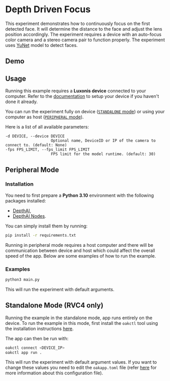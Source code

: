 # Depth Driven Focus

This experiment demonstrates how to continuously focus on the first detected face. It will determine the distance to the face and adjust the lens position accordingly. The experiment requires a device with an auto-focus color camera and a stereo camera pair to function properly. The experiment uses [YuNet](https://zoo-rvc4.luxonis.com/luxonis/yunet/5d635f3c-45c0-41d2-8800-7ca3681b1915) model to detect faces.

## Demo

## Usage

Running this example requires a **Luxonis device** connected to your computer. Refer to the [documentation](https://stg.docs.luxonis.com/software-v3/) to setup your device if you haven't done it already.

You can run the experiment fully on device ([`STANDALONE` mode](#standalone-mode-rvc4-only)) or using your computer as host ([`PERIPHERAL` mode](#peripheral-mode)).

Here is a list of all available parameters:

```
-d DEVICE, --device DEVICE
                    Optional name, DeviceID or IP of the camera to connect to. (default: None)
-fps FPS_LIMIT, --fps_limit FPS_LIMIT
                    FPS limit for the model runtime. (default: 30)
```

## Peripheral Mode

### Installation

You need to first prepare a **Python 3.10** environment with the following packages installed:

- [DepthAI](https://pypi.org/project/depthai/),
- [DepthAI Nodes](https://pypi.org/project/depthai-nodes/).

You can simply install them by running:

```bash
pip install -r requirements.txt
```

Running in peripheral mode requires a host computer and there will be communication between device and host which could affect the overall speed of the app. Below are some examples of how to run the example.

### Examples

```bash
python3 main.py
```

This will run the experiment with default arguments.

## Standalone Mode (RVC4 only)

Running the example in the standalone mode, app runs entirely on the device.
To run the example in this mode, first install the `oakctl` tool using the installation instructions [here](https://stg.docs.luxonis.com/software-v3/oak-apps/oakctl).

The app can then be run with:

```bash
oakctl connect <DEVICE_IP>
oakctl app run .
```

This will run the experiment with default argument values. If you want to change these values you need to edit the `oakapp.toml` file (refer [here](https://stg.docs.luxonis.com/software-v3/oak-apps/configuration/) for more information about this configuration file).
